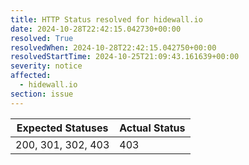 ```yaml
---
title: HTTP Status resolved for hidewall.io
date: 2024-10-28T22:42:15.042730+00:00
resolved: True
resolvedWhen: 2024-10-28T22:42:15.042750+00:00
resolvedStartTime: 2024-10-25T21:09:43.161639+00:00
severity: notice
affected:
  - hidewall.io
section: issue
---
```


| Expected Statuses | Actual Status  |
|-------------------|----------------|
| 200, 301, 302, 403 | 403 |
